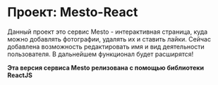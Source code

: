 # Проект: Mesto-React

Данный проект это сервис Mesto - интерактивная страница, куда можно добавлять фотографии, удалять их и ставить лайки.
Сейчас добавлена возможность редактировать имя и вид деятельности пользователя. В дальнейшем функционал будет расширятся!

**Эта версия сервиса Mesto релизована с помощью библиотеки ReactJS**